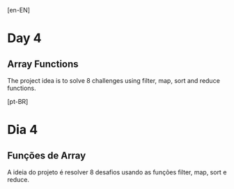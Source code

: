 [en-EN]

# Day 4
## Array Functions

The project idea is to solve 8 challenges using filter, map, sort and reduce functions.

[pt-BR]

# Dia 4
## Funções de Array

A ideia do projeto é resolver 8 desafios usando as funções filter, map, sort e reduce.